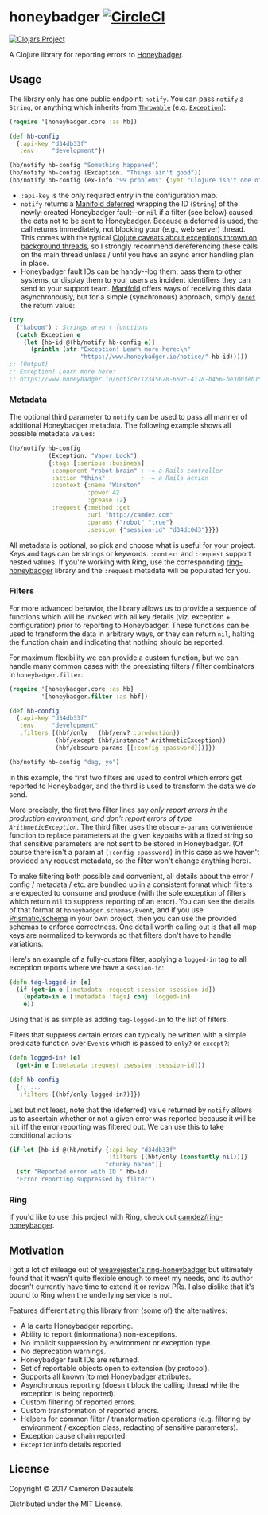 # honeybadger [![CircleCI][circleci-badge]][circleci-honeybadger]

[![Clojars Project][clojars-badge]][clojars-honeybadger]

A Clojure library for reporting errors to [Honeybadger][].

## Usage

The library only has one public endpoint: `notify`.  You can pass
`notify` a `String`, or anything which inherits from
[`Throwable`][throwable] (e.g. [`Exception`][exception]):

```clj
(require '[honeybadger.core :as hb])

(def hb-config
  {:api-key "d34db33f"
   :env     "development"})

(hb/notify hb-config "Something happened")
(hb/notify hb-config (Exception. "Things ain't good"))
(hb/notify hb-config (ex-info "99 problems" {:yet "Clojure isn't one of them"}))
```

- `:api-key` is the only required entry in the configuration map.
- `notify` returns a [Manifold deferred][] wrapping the ID (`String`)
  of the newly-created Honeybadger fault--or `nil` if a filter (see
  below) caused the data not to be sent to Honeybadger. Because a
  deferred is used, the call returns immediately, not blocking your
  (e.g., web server) thread. This comes with the typical
  [Clojure caveats about exceptions thrown on background threads][background-exceptions],
  so I strongly recommend dereferencing these calls on the main thread
  unless / until you have an async error handling plan in place.
- Honeybadger fault IDs can be handy--log them, pass them to other
  systems, or display them to your users as incident identifiers they
  can send to your support team. [Manifold][] offers ways of receiving
  this data asynchronously, but for a simple (synchronous) approach,
  simply [`deref`][deref] the return value:

```clj
(try
  ("kaboom") ; Strings aren't functions
  (catch Exception e
    (let [hb-id @(hb/notify hb-config e)]
      (println (str "Exception! Learn more here:\n"
                    "https://www.honeybadger.io/notice/" hb-id)))))
;; (Output)
;; Exception! Learn more here:
;; https://www.honeybadger.io/notice/12345678-669c-4178-b456-be3d0feb1551
```

### Metadata

The optional third parameter to `notify` can be used to pass all
manner of additional Honeybadger metadata. The following example shows
all possible metadata values:

```clj
(hb/notify hb-config
           (Exception. "Vapor Lock")
           {:tags [:serious :business]
            :component "robot-brain" ; ~= a Rails controller
            :action "think"          ; ~= a Rails action
            :context {:name "Winston"
                      :power 42
                      :grease 12}
            :request {:method :get
                      :url "http://camdez.com"
                      :params {"robot" "true"}
                      :session {"session-id" "d34dc0d3"}}})
```

All metadata is optional, so pick and choose what is useful for your
project. Keys and tags can be strings or keywords.  `:context` and
`:request` support nested values.  If you're working with Ring, use
the corresponding [ring-honeybadger][camdez-rh] library and the
`:request` metadata will be populated for you.

### Filters

For more advanced behavior, the library allows us to provide a
sequence of functions which will be invoked with all key details (viz.
exception + configuration) prior to reporting to Honeybadger. These
functions can be used to transform the data in arbitrary ways, or they
can return `nil`, halting the function chain and indicating that
nothing should be reported.

For maximum flexibility we can provide a custom function, but we can
handle many common cases with the preexisting filters / filter
combinators in `honeybadger.filter`:

```clj
(require '[honeybadger.core :as hb]
         '[honeybadger.filter :as hbf])

(def hb-config
  {:api-key "d34db33f"
   :env     "development"
   :filters [(hbf/only   (hbf/env? :production))
             (hbf/except (hbf/instance? ArithmeticException))
             (hbf/obscure-params [[:config :password]])]})

(hb/notify hb-config "dag, yo")
```

In this example, the first two filters are used to control which
errors get reported to Honeybadger, and the third is used to transform
the data we *do* send.

More precisely, the first two filter lines say *only report errors in
the production environment, and don't report errors of type
`ArithmeticException`*. The third filter uses the `obscure-params`
convenience function to replace parameters at the given keypaths with
a fixed string so that sensitive parameters are not sent to be stored
in Honeybadger. (Of course there isn't a param at
`[:config :password]` in this case as we haven't provided any request
metadata, so the filter won't change anything here).

To make filtering both possible and convenient, all details about the
error / config / metadata / etc. are bundled up in a consistent format
which filters are expected to consume and produce (with the sole
exception of filters which return `nil` to suppress reporting of an
error). You can see the details of that format at
`honeybadger.schemas/Event`, and if you use [Prismatic/schema][schema]
in your own project, then you can use the provided schemas to enforce
correctness. One detail worth calling out is that all map keys are
normalized to keywords so that filters don't have to handle
variations.

Here's an example of a fully-custom filter, applying a `logged-in` tag
to all exception reports where we have a `session-id`:

```clj
(defn tag-logged-in [e]
  (if (get-in e [:metadata :request :session :session-id])
    (update-in e [:metadata :tags] conj :logged-in)
    e))
```

Using that is as simple as adding `tag-logged-in` to the list of
filters.

Filters that suppress certain errors can typically be written with a
simple predicate function over `Event`s which is passed to `only?` or
`except?`:

```clj
(defn logged-in? [e]
  (get-in e [:metadata :request :session :session-id]))

(def hb-config
  {;; ...
   :filters [(hbf/only logged-in?)]})
```

Last but not least, note that the (deferred) value returned by
`notify` allows us to ascertain whether or not a given error was
reported because it will be `nil` iff the error reporting was filtered
out. We can use this to take conditional actions:

```clj
(if-let [hb-id @(hb/notify {:api-key "d34db33f"
                            :filters [(hbf/only (constantly nil))]}
                           "chunky bacon")]
  (str "Reported error with ID " hb-id)
  "Error reporting suppressed by filter")
```

### Ring

If you'd like to use this project with Ring, check out
[camdez/ring-honeybadger][camdez-rh].

## Motivation

I got a lot of mileage out of
[weavejester's ring-honeybadger][weavejester-rh] but ultimately found
that it wasn't quite flexible enough to meet my needs, and its author
doesn't currently have time to extend it or review PRs.  I also
dislike that it's bound to Ring when the underlying service is not.

Features differentiating this library from (some of) the alternatives:

- À la carte Honeybadger reporting.
- Ability to report (informational) non-exceptions.
- No implicit suppression by environment or exception type.
- No deprecation warnings.
- Honeybadger fault IDs are returned.
- Set of reportable objects open to extension (by protocol).
- Supports all known (to me) Honeybadger attributes.
- Asynchronous reporting (doesn't block the calling thread while the
  exception is being reported).
- Custom filtering of reported errors.
- Custom transformation of reported errors.
- Helpers for common filter / transformation operations
  (e.g. filtering by environment / exception class, redacting of
  sensitive parameters).
- Exception cause chain reported.
- `ExceptionInfo` details reported.

## License

Copyright © 2017 Cameron Desautels

Distributed under the MIT License.

[clojars-badge]: http://clojars.org/camdez/honeybadger/latest-version.svg
[clojars-honeybadger]: http://clojars.org/camdez/honeybadger
[circleci-badge]: https://circleci.com/gh/camdez/honeybadger.svg?style=shield
[circleci-honeybadger]: https://circleci.com/gh/camdez/honeybadger
[honeybadger]: https://honeybadger.io
[throwable]: https://docs.oracle.com/javase/7/docs/api/java/lang/Throwable.html
[exception]: https://docs.oracle.com/javase/7/docs/api/java/lang/Exception.html
[weavejester-rh]: https://github.com/weavejester/ring-honeybadger
[camdez-rh]: https://github.com/camdez/ring-honeybadger
[manifold]: https://github.com/ztellman/manifold
[manifold deferred]: https://github.com/ztellman/manifold#deferreds
[deref]: https://clojuredocs.org/clojure.core/deref
[schema]: https://github.com/Prismatic/schema
[background-exceptions]: http://stuartsierra.com/2015/05/27/clojure-uncaught-exceptions
